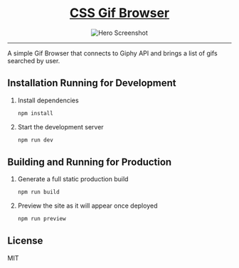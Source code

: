 <h1 align="center">
<a href="https://gif-browser-green.vercel.app/" target="_blank">CSS Gif Browser</a>
</h1>

<div align="center">
  <img alt="Hero Screenshot" src="https://user-images.githubusercontent.com/53541185/204667133-64b49aa8-2546-4a89-be5f-f64a63a70008.png" />
</div>
<hr>
A simple Gif Browser that connects to Giphy API and brings a list of gifs searched by user.

## Installation Running for Development

1. Install dependencies

   ```sh
   npm install
   ```

2. Start the development server

   ```sh
   npm run dev
   ```
## Building and Running for Production

1. Generate a full static production build

   ```sh
   npm run build
   ```

1. Preview the site as it will appear once deployed

   ```sh
   npm run preview
   ```


## License
MIT

